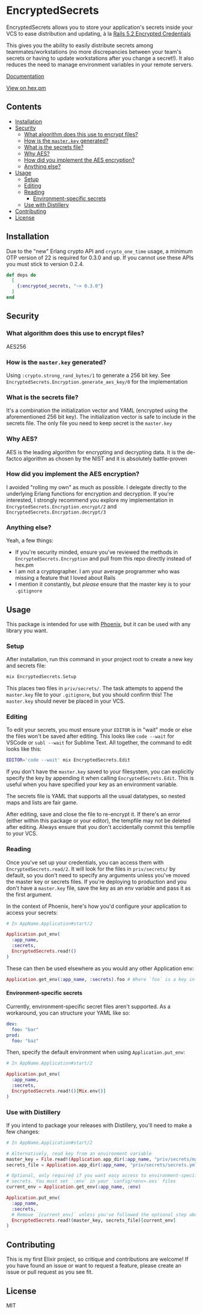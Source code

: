# EncryptedSecrets

EncryptedSecrets allows you to store your application's secrets inside your VCS to ease distribution and updating, à la [Rails 5.2 Encrypted Credentials][1]

This gives you the ability to easily distribute secrets among teammates/workstations (no more discrepancies between your team's secrets or having to update workstations after you change a secret!). It also reduces the need to manage environment variables in your remote servers.

[Documentation][2]

[View on hex.pm][3]

## Contents

- [Installation](#installation)
- [Security](#security)
  - [What algorithm does this use to encrypt files?](#what-algorithm-does-this-use-to-encrypt-files)
  - [How is the `master.key` generated?](#how-is-the-masterkey-generated)
  - [What is the secrets file?](#what-is-the-secrets-file)
  - [Why AES?](#why-aes)
  - [How did you implement the AES encryption?](#how-did-you-implement-the-aes-encryption)
  - [Anything else?](#anything-else)
- [Usage](#usage)
  - [Setup](#setup)
  - [Editing](#editing)
  - [Reading](#reading)
    - [Environment-specific secrets](#environment-specific-secrets)
  - [Use with Distillery](#use-with-distillery)
- [Contributing](#contributing)
- [License](#license)

## Installation

Due to the "new" Erlang crypto API and `crypto_one_time` usage, a minimum OTP version of 22 is required for 0.3.0 and up.  If you cannot use these APIs you must stick to version 0.2.4.

```elixir
def deps do
  [
    {:encrypted_secrets, "~> 0.3.0"}
  ]
end
```

## Security

### What algorithm does this use to encrypt files?

AES256

### How is the `master.key` generated?

Using `:crypto.strong_rand_bytes/1` to generate a 256 bit key.
See `EncryptedSecrets.Encryption.generate_aes_key/0` for the implementation

### What is the secrets file?

It's a combination the initialization vector and YAML (encrypted using the aforementioned 256 bit key). The initialization vector is safe to include in the secrets file. The only file you need to keep secret is the `master.key`

### Why AES?

AES is the leading algorithm for encrypting and decrypting data. It is the de-factco algorithm as chosen by the NIST and it is absolutely battle-proven

### How did you implement the AES encryption?

I avoided "rolling my own" as much as possible. I delegate directly to the underlying Erlang functions for encryption and decryption. If you're interested, I strongly recommend you explore my implementation in `EncryptedSecrets.Encryption.encrypt/2` and `EncryptedSecrets.Encryption.decrypt/3`

### Anything else?

Yeah, a few things:

- If you're security minded, ensure you've reviewed the methods in `EncryptedSecrets.Encryption` and pull from this repo directly instead of hex.pm
- I am not a cryptographer. I am your average programmer who was missing a feature that I loved about Rails
- I mention it constantly, but _please_ ensure that the master key is to your `.gitignore`

## Usage

This package is intended for use with [Phoenix][4], but it can be used with any library you want.

### Setup

After installation, run this command in your project root to create a new key and secrets file:

```bash
mix EncryptedSecrets.Setup
```

This places two files in `priv/secrets/`. The task attempts to append the `master.key` file to your `.gitignore`, but you should confirm this! The `master.key` should never be placed in your VCS.

### Editing

To edit your secrets, you must ensure your `EDITOR` is in "wait" mode or else the files won't be saved after editing. This looks like `code --wait` for VSCode or `subl --wait` for Sublime Text. All together, the command to edit looks like this:

```bash
EDITOR='code --wait' mix EncryptedSecrets.Edit
```

If you don't have the `master.key` saved to your filesystem, you can explicitly specify the key by appending it when calling `EncryptedSecrets.Edit`. This is useful when you have specified your key as an environment variable.

The secrets file is YAML that supports all the usual datatypes, so nested maps and lists are fair game.

After editing, save and close the file to re-encrypt it. If there's an error (either within this package or your editor), the tempfile may not be deleted after editing. Always ensure that you don't accidentally commit this tempfile to your VCS.

### Reading

Once you've set up your credentials, you can access them with `EncryptedSecrets.read/2`. It will look for the files in `priv/secrets/` by default, so you don't need to specify any arguments unless you've moved the master key or secrets files. If you're deploying to production and you don't have a `master.key` file, save the key as an env variable and pass it as the first argument.

In the context of Phoenix, here's how you'd configure your application to access your secrets:

```elixir
# In AppName.Application#start/2

Application.put_env(
  :app_name,
  :secrets,
  EncryptedSecrets.read!()
)
```

These can then be used elsewhere as you would any other Application env:

```elixir
Application.get_env(:app_name, :secrets).foo # Where `foo` is a key in the secrets file
```

#### Environment-specific secrets

Currently, environment-specific secret files aren't supported. As a workaround, you can structure your YAML like so:

```yaml
dev:
  foo: "bar"
prod:
  foo: "baz"
```

Then, specify the default environment when using `Application.put_env`:

```elixir
# In AppName.Application#start/2

Application.put_env(
  :app_name,
  :secrets,
  EncryptedSecrets.read!()[Mix.env()]
)
```

### Use with Distillery

If you intend to package your releases with Distillery, you'll need to make a few changes:

```elixir
# In AppName.Application#start/2

# Alternatively, read key from an environment variable
master_key = File.read!(Application.app_dir(:app_name, "priv/secrets/master.key"))
secrets_file = Application.app_dir(:app_name, "priv/secrets/secrets.yml.enc")

# Optional, only required if you want easy access to environment-specific
# secrets. You must set `:env` in your `config/<env>.exs` files
current_env = Application.get_env(:app_name, :env)

Application.put_env(
  :app_name,
  :secrets,
  # Remove `[current_env]` unless you've followed the optional step above
  EncryptedSecrets.read!(master_key, secrets_file)[current_env]
)
```

## Contributing

This is my first Elixir project, so critique and contributions are welcome! If you have found an issue or want to request a feature, please create an issue or pull request as you see fit.

## License

MIT

[1]: https://www.engineyard.com/blog/rails-encrypted-credentials-on-rails-5.2
[2]: https://hexdocs.pm/encrypted_secrets
[3]: https://hex.pm/packages/encrypted_secrets
[4]: https://github.com/phoenixframework/phoenix
